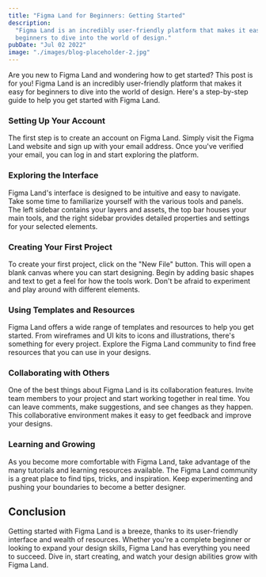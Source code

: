 ```yaml
---
title: "Figma Land for Beginners: Getting Started"
description:
  "Figma Land is an incredibly user-friendly platform that makes it easy for
  beginners to dive into the world of design."
pubDate: "Jul 02 2022"
image: "./images/blog-placeholder-2.jpg"
---
```


Are you new to Figma Land and wondering how to get started? This post is for
you! Figma Land is an incredibly user-friendly platform that makes it easy for
beginners to dive into the world of design. Here's a step-by-step guide to help
you get started with Figma Land.

### Setting Up Your Account

The first step is to create an account on Figma Land. Simply visit the Figma
Land website and sign up with your email address. Once you've verified your
email, you can log in and start exploring the platform.

### Exploring the Interface

Figma Land's interface is designed to be intuitive and easy to navigate. Take
some time to familiarize yourself with the various tools and panels. The left
sidebar contains your layers and assets, the top bar houses your main tools, and
the right sidebar provides detailed properties and settings for your selected
elements.

### Creating Your First Project

To create your first project, click on the "New File" button. This will open a
blank canvas where you can start designing. Begin by adding basic shapes and
text to get a feel for how the tools work. Don't be afraid to experiment and
play around with different elements.

### Using Templates and Resources

Figma Land offers a wide range of templates and resources to help you get
started. From wireframes and UI kits to icons and illustrations, there's
something for every project. Explore the Figma Land community to find free
resources that you can use in your designs.

### Collaborating with Others

One of the best things about Figma Land is its collaboration features. Invite
team members to your project and start working together in real time. You can
leave comments, make suggestions, and see changes as they happen. This
collaborative environment makes it easy to get feedback and improve your
designs.

### Learning and Growing

As you become more comfortable with Figma Land, take advantage of the many
tutorials and learning resources available. The Figma Land community is a great
place to find tips, tricks, and inspiration. Keep experimenting and pushing your
boundaries to become a better designer.

## Conclusion

Getting started with Figma Land is a breeze, thanks to its user-friendly
interface and wealth of resources. Whether you're a complete beginner or looking
to expand your design skills, Figma Land has everything you need to succeed.
Dive in, start creating, and watch your design abilities grow with Figma Land.

